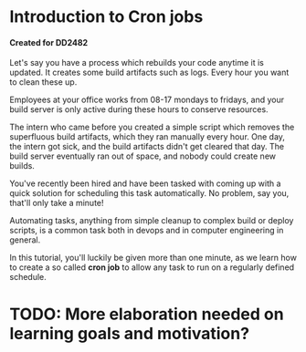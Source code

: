 # Introduction to Cron jobs
#### Created for DD2482

Let's say you have a process which rebuilds your code anytime it is updated. It creates some build artifacts such as logs. Every hour you want to clean these up.

Employees at your office works from 08-17 mondays to fridays, and your build server is only active during these hours to conserve resources.

 The intern who came before you created a simple script which removes the superfluous build artifacts, which they ran manually every hour. One day, the intern got sick, and the build artifacts didn't get cleared that day. The build server eventually ran out of space, and nobody could create new builds.

You've recently been hired and have been tasked with coming up with a quick solution for scheduling this task automatically. No problem, say you, that'll only take a minute!

Automating tasks, anything from simple cleanup to complex build or deploy scripts, is a common task both in devops and in computer engineering in general. 

In this tutorial, you'll luckily be given more than one minute, as we learn how to create a so called **cron job** to allow any task to run on a regularly defined schedule.

# TODO: More elaboration needed on learning goals and motivation?